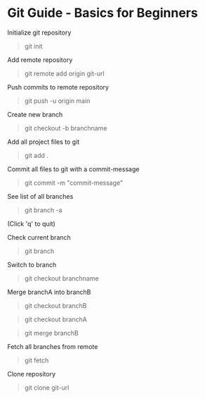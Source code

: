 # Git Guide - Basics for Beginners

Initialize git repository
> git init

Add remote repository
> git remote add origin git-url

Push commits to remote repository
> git push -u origin main

Create new branch
> git checkout -b branchname

Add all project files to git
> git add .

Commit all files to git with a commit-message
> git commit -m "commit-message"

See list of all branches
> git branch -a

(Click 'q' to quit)

Check current branch
> git branch

Switch to branch
> git checkout branchname

Merge branchA into branchB
> git checkout branchB

> git checkout branchA

> git merge branchB

Fetch all branches from remote
> git fetch

Clone repository
> git clone git-url

